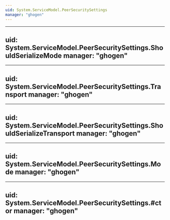 ```yaml
---
uid: System.ServiceModel.PeerSecuritySettings
manager: "ghogen"
---
```


---
uid: System.ServiceModel.PeerSecuritySettings.ShouldSerializeMode
manager: "ghogen"
---

---
uid: System.ServiceModel.PeerSecuritySettings.Transport
manager: "ghogen"
---

---
uid: System.ServiceModel.PeerSecuritySettings.ShouldSerializeTransport
manager: "ghogen"
---

---
uid: System.ServiceModel.PeerSecuritySettings.Mode
manager: "ghogen"
---

---
uid: System.ServiceModel.PeerSecuritySettings.#ctor
manager: "ghogen"
---
